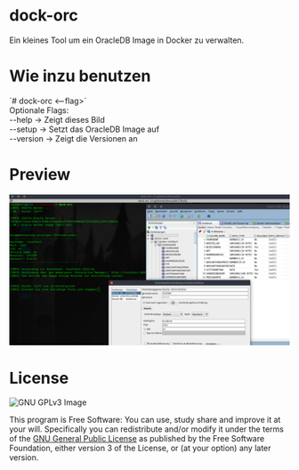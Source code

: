 # dock-orc
Ein kleines Tool um ein OracleDB Image in Docker zu verwalten.

# Wie inzu benutzen
´# dock-orc <--flag>´ <br>
Optionale Flags: <br>
--help     -> Zeigt dieses Bild <br>
--setup    -> Setzt das OracleDB Image auf <br>
--version  -> Zeigt die Versionen an <br>

# Preview
![dock-orc](preview0.png?raw=true "Preview")

# License
![GNU GPLv3 Image](https://www.gnu.org/graphics/gplv3-127x51.png)

This program is Free Software: You can use, study share and improve it at your
will. Specifically you can redistribute and/or modify it under the terms of the
[GNU General Public License](https://www.gnu.org/licenses/gpl.html) as
published by the Free Software Foundation, either version 3 of the License, or
(at your option) any later version.

